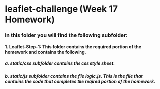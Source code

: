 # leaflet-challenge (Week 17 Homework)

### In this folder you will find the following subfolder:
#### 1. Leaflet-Step-1:  This folder contains the required portion of the homework and contains the following.
##### a.  static/css subfolder contains the css style sheet.
##### b.  static/js subfolder contains the file logic.js.  This is the file that contains the code that completes the reqired portion of the homework.
